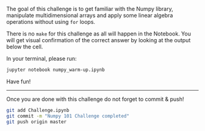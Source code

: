 The goal of this challenge is to get familiar with the Numpy library, manipulate multidimensional arrays and apply some linear algebra operations without using `for` loops.

There is no `make` for this challenge as all will happen in the Notebook. You will get visual confirmation of the correct answer by looking at the output below the cell.

In your terminal, please run:

```bash
jupyter notebook numpy_warm-up.ipynb
```

Have fun!

---

Once you are done with this challenge do not forget to commit & push!

```bash
git add Challenge.ipynb
git commit -m "Numpy 101 Challenge completed"
git push origin master
```
